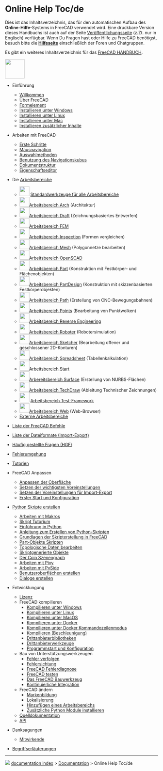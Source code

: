 # Online Help Toc/de
Dies ist das Inhaltsverzeichnis, das für den automatischen Aufbau des **Online-Hilfe**-Systems in FreeCAD verwendet wird. Eine druckbare Version dieses Handbuchs ist auch auf der Seite [Veröffentlichungsseite](https://github.com/FreeCAD/FreeCAD/releases) (z.Zt. nur in Englisch) verfügbar. Wenn Du Fragen hast oder Hilfe zu FreeCAD benötigst, besuch bitte die **[Hilfeseite](Help/de.md)** einschließlich der Foren und Chatgruppen.

Es gibt ein weiteres Inhaltsverzeichnis für das [FreeCAD HANDBUCH](Manual:Introduction/de.md).

<img alt="" src=images/Online_Help_Toc.svg  style="width:64px;">

-   Einführung
    -   [Willkommen](Online_Help_Startpage/de.md)
    -   [Über FreeCAD](About_FreeCAD/de.md)
    -   [Formelement](Feature_list/de.md)
    -   [Installieren unter Windows](Install_on_Windows/de.md)
    -   [Installieren unter Linux](Install_on_Linux/de.md)
    -   [Installieren unter Mac](Install_on_Mac/de.md)
    -   [Installieren zusätzlicher Inhalte](Installing/de.md)

-   Arbeiten mit FreeCAD
    -   [Erste Schritte](Getting_started/de.md)
    -   [Mausnavigation](Mouse_navigation/de.md)
    -   [Auswahlmethoden](Selection_methods/de.md)
    -   [Benutzung des Navigationskubus](Navigation_Cube/de.md)
    -   [Dokumentstruktur](Document_structure/de.md)
    -   [Eigenschaftseditor](Property_editor/de.md)

-   Die [Arbeitsbereiche](Workbenches/de.md)
    -   <img alt="" src=images/Freecad.svg  style="width:32px;"> [Standardwerkzeuge für alle Arbeitsbereiche](Std_Base/de.md)
    -   <img alt="" src=images/Workbench_Arch.svg  style="width:32px;">[Arbeitsbereich Arch](Arch_Workbench/de.md) (Architektur)
    -   <img alt="" src=images/Workbench_Draft.svg  style="width:32px;">[Arbeitsbereich Draft](Draft_Workbench/de.md) (Zeichnungsbasiertes Entwerfen)
    -   <img alt="" src=images/Workbench_FEM.svg  style="width:32px;">[Arbeitsbereich FEM](FEM_Workbench/de.md)
    -   <img alt="" src=images/Workbench_Inspection.svg  style="width:32px;">[Arbeitsbereich Inspection](Inspection_Workbench/de.md) (Formen vergleichen)
    -   <img alt="" src=images/Workbench_Mesh.svg  style="width:32px;">[Arbeitsbereich Mesh](Mesh_Workbench/de.md) (Polygonnetze bearbeiten)
    -   <img alt="" src=images/Workbench_OpenSCAD.svg  style="width:32px;">[Arbeitsbereich OpenSCAD](OpenSCAD_Workbench/de.md)
    -   <img alt="" src=images/Workbench_Part.svg  style="width:32px;">[Arbeitsbereich Part](Part_Workbench/de.md) (Konstruktion mit Festkörper- und Flächenobjekten)
    -   <img alt="" src=images/Workbench_PartDesign.svg  style="width:32px;">[Arbeitsbereich PartDesign](PartDesign_Workbench/de.md) (Konstruktion mit skizzenbasierten Festkörperobjekten)
    -   <img alt="" src=images/Workbench_Path.svg  style="width:32px;">[Arbeitsbereich Path](Path_Workbench/de.md) (Erstellung von CNC-Bewegungsbahnen)
    -   <img alt="" src=images/Workbench_Points.svg  style="width:32px;">[Arbeitsbereich Points](Points_Workbench/de.md) (Bearbeitung von Punktwolken)
    -   <img alt="" src=images/Workbench_Reverse_Engineering.svg  style="width:32px;">[Arbeitsbereich Reverse Engineering](Reverse_Engineering_Workbench/de.md)
    -   <img alt="" src=images/Workbench_Robot.svg  style="width:32px;">[Arbeitsbereich Roboter](Robot_Workbench/de.md) (Robotersimulation)
    -   <img alt="" src=images/Workbench_Sketcher.svg  style="width:32px;">[Arbeitsbereich Sketcher](Sketcher_Workbench/de.md) (Bearbeitung offener und geschlossener 2D-Konturen)
    -   <img alt="" src=images/Workbench_Spreadsheet.svg  style="width:32px;">[Arbeitsbereich Spreadsheet](Spreadsheet_Workbench/de.md) (Tabellenkalkulation)
    -   <img alt="" src=images/Workbench_Start.svg  style="width:32px;">[Arbeitsbereich Start](Start_Workbench/de.md)
    -   <img alt="" src=images/Workbench_Surface.svg  style="width:32px;">[Arbereitsbereich Surface](Surface_Workbench/de.md) (Erstellung von NURBS-Flächen)
    -   <img alt="" src=images/Workbench_TechDraw.svg  style="width:32px;">[Arbeitsbereich TechDraw](TechDraw_Workbench/de.md) (Ableitung Technischer Zeichnungen)
    -   <img alt="" src=images/Workbench_Test.svg  style="width:32px;"> [Arbeitsbereich Test-Framework](Testing.md)
    -   <img alt="" src=images/Workbench_Web.svg  style="width:32px;">[Arbeitsbereich Web](Web_Workbench/de.md) (Web-Browser)
    -   [Externe Arbeitsbereiche](External_workbenches/de.md)

-   [Liste der FreeCAD Befehle](List_of_Commands/de.md)

-   [Liste der Dateiformate (Import-Export)](Import_Export/de.md)

-   [Häufig gestellte Fragen (HGF)](Frequently_asked_questions/de.md)

-   [Fehlerumgehung](Workarounds/de.md)

-   [Tutorien](Tutorials/de.md)

-   FreeCAD Anpassen
    -   [Anpassen der Oberfläche](Interface_Customization/de.md)
    -   [Setzen der wichtigsten Voreinstellungen](Preferences_Editor/de.md)
    -   [Setzen der Voreinstellungen für Import-Export ](Import_Export_Preferences/de.md)
    -   [Erster Start und Konfiguration](Start_up_and_Configuration.md)

-   [Python Skripte erstellen](Scripting_and_macros/de.md)
    -   [Arbeiten mit Makros](Macros/de.md)
    -   [Skript Tutorium](Scripts/de.md)
    -   [Einführung in Python](Introduction_to_Python/de.md)
    -   [Anleitung zum Erstellen von Python-Skripten](Python_scripting_tutorial/de.md)
    -   [Grundlagen der Skripterstellung in FreeCAD](FreeCAD_Scripting_Basics/de.md)
    -   [Part-Objekte Skripten](Part_scripting/de.md)
    -   [Topologische Daten bearbeiten](Topological_data_scripting/de.md)
    -   [Skriptgenerierte Objekte](Scripted_objects/de.md)
    -   [Der Coin Szenengraph](Scenegraph/de.md)
    -   [Arbeiten mit Pivy](Pivy/de.md)
    -   [Arbeiten mit PySide](PySide/de.md)
    -   [Benutzeroberflächen erstellen](Interface_creation/de.md)
    -   [Dialoge erstellen](Dialog_creation/de.md)

-   Entwicklungung
    -   [Lizenz](Licence/de.md)
    -   FreeCAD kompilieren
        -   [Kompilieren unter Windows](Compile_on_Windows/de.md)
        -   [Kompilieren unter Linux](Compile_on_Linux/de.md)
        -   [Kompilieren unter MacOS](Compile_on_MacOS/de.md)
        -   [Kompilieren unter Docker](Compile_on_Docker/de.md)
        -   [Kompilieren unter Docker Kommandozeilenmodus](FreeCAD_Docker_CLI_mode.md)
        -   [Kompilieren (Beschleunigung)](Compiling_(Speeding_up)/de.md)
        -   [Drittanbieterbibliotheken](Third_Party_Libraries/de.md)
        -   [Drittanbieterwerkzeuge](Third_Party_Tools/de.md)
        -   [Programmstart und Konfiguration](Start_up_and_Configuration/de.md)
    -   Bau von Unterstützungswerkzeugen
        -   [Fehler verfolgen](Tracker/de.md)
        -   [Fehlersichtung](Bug_Triage.md)
        -   [FreeCAD Fehlerdiagnose](Debugging/de.md)
        -   [FreeCAD testen](Testing/de.md)
        -   [Das FreeCAD Bauwerkzeug](FreeCAD_Build_Tool/de.md)
        -   [Kontinuierliche Integration](Continuous_Integration/de.md)
    -   FreeCAD ändern
        -   [Markenbildung](Branding/de.md)
        -   [Lokalisierung](Localisation/de.md)
        -   [Hinzufügen eines Arbeitsbereichs](Workbench_creation/de.md)
        -   [Zusätzliche Python Module installieren](Extra_python_modules/de.md)
    -   [Quelldokumentation](Source_documentation/de.md)
    -   [API](https://www.freecadweb.org/api/)

-   Danksagungen
    -   [Mitwirkende](Contributors/de.md)

-   [Begriffserläuterungen](Glossary/de.md)



---
![](images/Button_right.svg) [documentation index](../README.md) > [Documentation](Category_Documentation.md) > Online Help Toc/de
